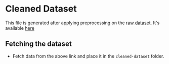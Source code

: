 # Cleaned Dataset
This file is generated after applying preprocessing on the [raw dataset]([url](https://github.com/hosseindamavandi/Fake-News-Detection/tree/main/datasets)).
It's available [here](https://drive.google.com/drive/folders/1uh5m2VfweabRUi1DMcjORpWAXGh668am?usp=drive_link )

## Fetching the dataset
- Fetch data from the above link and place it in the `cleaned-dataset` folder.
